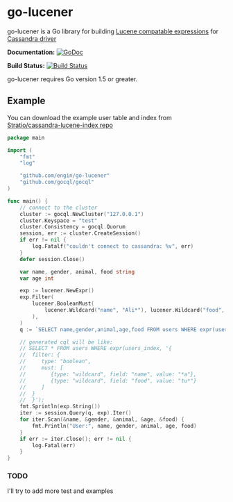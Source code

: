 # go-lucener

go-lucener is a Go library for building [Lucene compatable expressions](https://github.com/Stratio/cassandra-lucene-index) for [Cassandra driver](https://github.com/gocql/gocql)

**Documentation:** [![GoDoc](https://godoc.org/github.com/engin/go-lucener/travis?status.svg)](https://godoc.org/github.com/engin/go-lucener)

**Build Status:** [![Build Status](https://travis-ci.org/engin/go-lucener.svg?branch=master)](https://travis-ci.org/engin/go-lucener)

go-lucener requires Go version 1.5 or greater.

## Example

You can download the example user table and index from [Stratio/cassandra-lucene-index repo](https://github.com/Stratio/cassandra-lucene-index/blob/branch-3.0.10/doc/resources/test-users-create.cql)

```go
package main

import (
	"fmt"
	"log"

	"github.com/engin/go-lucener"
	"github.com/gocql/gocql"
)

func main() {
	// connect to the cluster
	cluster := gocql.NewCluster("127.0.0.1")
	cluster.Keyspace = "test"
	cluster.Consistency = gocql.Quorum
	session, err := cluster.CreateSession()
	if err != nil {
		log.Fatalf("couldn't connect to cassandra: %v", err)
	}
	defer session.Close()

	var name, gender, animal, food string
	var age int

	exp := lucener.NewExpr()
	exp.Filter(
		lucener.BooleanMust(
			lucener.Wildcard("name", "Ali*"), lucener.Wildcard("food", "tu*"),
		),
	)
	q := `SELECT name,gender,animal,age,food FROM users WHERE expr(users_index, ?)`

	// generated cql will be like:
	// SELECT * FROM users WHERE expr(users_index, '{
	// 	filter: {
	// 	   type: "boolean",
	// 	   must: [
	// 		  {type: "wildcard", field: "name", value: "*a"},
	// 		  {type: "wildcard", field: "food", value: "tu*"}
	// 	   ]
	// 	}
	//  }');
	fmt.Sprintln(exp.String())
	iter := session.Query(q, exp).Iter()
	for iter.Scan(&name, &gender, &animal, &age, &food) {
		fmt.Println("User:", name, gender, animal, age, food)
	}
	if err := iter.Close(); err != nil {
		log.Fatal(err)
	}
}

```

### TODO
I'll try to add more test and examples
